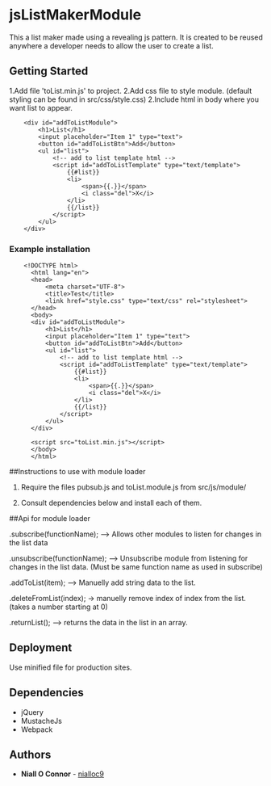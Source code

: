 # jsListMakerModule
This a list maker made using a revealing js pattern. It is created to be reused anywhere a developer needs to allow the user to create a list.

## Getting Started

1.Add file 'toList.min.js' to project.
2.Add css file to style module. (default styling can be found in src/css/style.css)
2.Include html in body where you want list to appear.

        <div id="addToListModule">
            <h1>List</h1>
            <input placeholder="Item 1" type="text">
            <button id="addToListBtn">Add</button>
            <ul id="list">
                <!-- add to list template html -->
                <script id="addToListTemplate" type="text/template">
                    {{#list}}
                    <li>
                        <span>{{.}}</span>
                        <i class="del">X</i>
                    </li>
                    {{/list}}
                </script>
            </ul>
        </div>

### Example installation

        <!DOCTYPE html>
          <html lang="en">
          <head>
              <meta charset="UTF-8">
              <title>Test</title>
              <link href="style.css" type="text/css" rel="stylesheet">
          </head>
          <body>
          <div id="addToListModule">
              <h1>List</h1>
              <input placeholder="Item 1" type="text">
              <button id="addToListBtn">Add</button>
              <ul id="list">
                  <!-- add to list template html -->
                  <script id="addToListTemplate" type="text/template">
                      {{#list}}
                      <li>
                          <span>{{.}}</span>
                          <i class="del">X</i>
                      </li>
                      {{/list}}
                  </script>
              </ul>
          </div>
          
          <script src="toList.min.js"></script>
          </body>
          </html>


##Instructions to use with module loader
1. Require the files pubsub.js and toList.module.js from src/js/module/

2. Consult dependencies below and install each of them.

##Api for module loader

.subscribe(functionName); --> Allows other modules to listen for changes in the list data

.unsubscribe(functionName); --> Unsubscribe module from listening for changes in the list data. (Must be same function name as used in subscribe)

.addToList(item); --> Manuelly add string data to the list.

.deleteFromList(index); -> manuelly remove index of index from the list. (takes a number starting at 0)

.returnList(); --> returns the data in the list in an array.

## Deployment

Use minified file for production sites.

## Dependencies

* jQuery
* MustacheJs
* Webpack

## Authors

* **Niall O Connor** - [nialloc9](https://github.com/nialloc9/jsListMakerModule)
